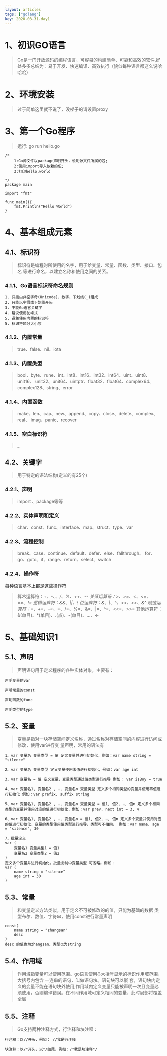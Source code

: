 ```yaml
---
layout: articles
tags: ["golang"]
key: 2020-03-31-day1
---
```

<!--more-->
# 1、初识GO语言
> Go是一门开放源码的编程语言，可容易的构建简单、可靠和高效的软件,好处多多总结为：易于开发、快速编译、高效执行（貌似每种语言都这么说哈哈哈）

# 2、环境安装
> 过于简单这里就不说了，没梯子的请设置proxy

# 3、第一个Go程序
> 运行: go run hello.go

```golang
/*
    1:Go源文件以package声明开头，说明源文件所属的包;
    2:使用import导入依赖的包;
    3:打印hello,world
    
*/
package main

import "fmt"

func main(){
    fmt.Println("Hello World")
}
```


# 4、基本组成元素

## 4.1、标识符
> 标识符是编程时所使用的名字，用于给变量、常量、函数、类型、接口、包名 等进行命名，以建立名称和使用之间的关系。

### 4.1.1、Go语言标识符命名规则

    1. 只能由非空字母(Unicode)、数字、下划线(_)组成
    2. 只能以字母或下划线开头
    3. 不能Go语言关键字
    4. 建议使用驼峰式
    5. 避免使用内置的标识符
    5. 标识符区分大小写
    
### 4.1.2、内置常量
> true、false、nil、iota

### 4.1.3、内置类型
> bool、byte、rune、int、int8、int16、int32、int64、uint、uint8、unit16、 unit32、unit64、uintptr、float32、float64、complex64、complex128、string、error

### 4.1.4、内置函数
> make、len、cap、new、append、copy、close、delete、complex、real、 imag、panic、recover

### 4.1.5、空白标识符
> _

## 4.2、关键字
> 用于特定的语法结构(定义的有25个)

### 4.2.1、声明
> import 、package等等

### 4.2.2、实体声明和定义
> char、const、func、interface、map、struct、type、var

### 4.2.3、流程控制
> break、case、continue、default、defer、else、fallthrough、 for、go、goto、if、range、return、select、switch

### 4.2.4、操作符
每种语言基本上都是这些操作符
> 算术运算符：+、-、*、/、%、++、--
> 关系运算符：>、>=、<、<=、==、!=
> 逻辑运算符：&&、||、!
> 位运算符：&、|、^、<<、>>、&^
> 赋值运算符：=、+=、-=、*=、/=、%=、&=、|=、^=、<<=、>>=
> 其他运算符：&(单目)、*(单目)、.(点)、-(单目)、…、<-


# 5、基础知识1

## 5.1、声明

> 声明语句用于定义程序的各种实体对象，主要有：
    
    
    声明变量的var
        
    声明常量的const
        
    声明函数的func
        
    声明类型的type

## 5.2、变量
> 变量是指对一块存储空间定义名称，通过名称对存储空间的内容进行访问或修改，使用var进行变 量声明，常用的语法有

    1、var 变量名 变量类型 = 值 定义变量并进行初始化，例如：var name string = "silence"
    
    2、var 变量名 变量类型 定义变量使用零值进行初始化，例如：var age int
    
    3、var 变量名 = 值 定义变量，变量类型通过值类型进行推导 例如： var isBoy = true
    
    4、var 变量名1, 变量名2 , …, 变量名n 变量类型 定义多个相同类型的变量并使用零值进行初始化 例如：var prefix, suffix string
    
    5、var 变量名1, 变量名2 , …, 变量名n 变量类型 = 值1, 值2, …, 值n 定义多个相同类型的变量并使用对应的值进行初始化，例如：var prev, next int = 3, 4
    
    6、var 变量名1, 变量名2 , …, 变量名n = 值1, 值2, …, 值n 定义多个变量并使用对应的值进行初始化，变量的类型使用值类型进行推导，类型可不相同， 例如：var name, age = "silence", 30
    
    7、批量定义
    var (
        变量名1 变量类型1 = 值1
        变量名2 变量类型2 = 值2
    )
    定义多个变量并进行初始化，批量复制中变量类型 可省略。例如： 
    var (
        name string = "silence“
        age int = 30
    )

## 5.3、常量
> 和变量定义方法类似，用于定义不可被修改的的值，只能为基础的数据 类型布尔、数值、字符串，使用const进行常量声明

    const(
        name string = "zhangsan"
        desc
    )
    desc 的值也为zhangsan、类型也为string
    
    
## 5.4、作用域
> 作用域指变量可以使用范围。go语言使用{}大括号显示的标识作用域范围，大括号内包含 一连串的语句，叫做语句块。语句块可以嵌 套，语句块内定义的变量不能在语句块外使用,作用域内定义变量只能被声明一次且变量必须使用，否则编译错误。在不同作用域可定义相同的变量，此时局部将覆盖全局

## 5.5、注释
> Go支持两种注释方式，行注释和块注释：

    行注释：以//开头，例如： //我是行注释

    块注释：以/*开头，以*/结尾，例如：/*我是块注释*/

